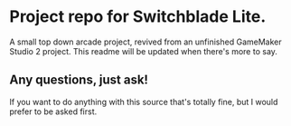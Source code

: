 # Project repo for Switchblade Lite.

A small top down arcade project, revived from an unfinished GameMaker Studio 2 project. This readme will be updated when there's more to say.

## Any questions, just ask!
If you want to do anything with this source that's totally fine, but I would prefer to be asked first.
